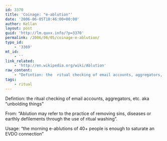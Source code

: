 ```yaml
---
id: 3370
title: 'Coinage: "e-ablution"'
date: '2006-06-05T10:46:00+00:00'
author: Kellan
layout: post
guid: 'http://lm.quxx.info/?p=3370'
permalink: /2006/06/05/coinage-e-ablution/
typo_id:
    - '3369'
mt_id:
    - ''
link_related:
    - 'http://en.wikipedia.org/wiki/Ablution'
raw_content:
    - "Defintion: the  ritual checking of email accounts, aggregators, etc.  aka \\\"unbolding things\\\"\r\n\r\nFrom: \\\"Ablution may refer to the practice of removing sins, diseases or earthly defilements through the use of ritual washing\\\".   \r\n\r\nUsage:  \\\"the morning e-ablutions of 40+ people is enough to saturate an EVDO connection\\\""
tags:
    - ritual
---
```


Defintion: the ritual checking of email accounts, aggregators, etc. aka “unbolding things”

From: “Ablution may refer to the practice of removing sins, diseases or earthly defilements through the use of ritual washing”.

Usage: “the morning e-ablutions of 40+ people is enough to saturate an EVDO connection”